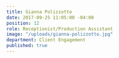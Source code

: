 ```yaml
---
title: Gianna Polizzotto
date: 2017-09-25 11:05:00 -04:00
position: 12
role: Receptionist/Production Assistant
image: "/uploads/gianna-polizzotto.jpg"
department: Client Engagement
published: true
---
```


